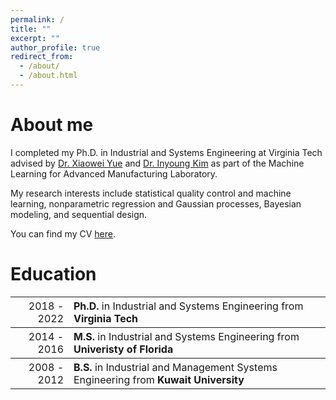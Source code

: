 ```yaml
---
permalink: /
title: ""
excerpt: ""
author_profile: true
redirect_from: 
  - /about/
  - /about.html
---
```


About me
======

I completed my Ph.D. in Industrial and Systems Engineering at Virginia Tech advised by [Dr. Xiaowei Yue](https://www.ise.vt.edu/people/faculty/yue.html) and [Dr. Inyoung Kim](https://www.stat.vt.edu/people/stat-faculty/kim-inyoung.html) as part of the Machine Learning for Advanced Manufacturing Laboratory. 

My research interests include statistical quality control and machine learning, nonparametric regression and Gaussian processes, Bayesian modeling, and sequential design.

<!-- My research interests include cluster management systems, serverless computing, containerization, cloud computing, machine learning, distributed file and storage systems, and performance analysis. -->

You can find my CV [here](https://areejalbahar.github.io/Areej_CV_Mar2022.pdf).

Education
======

<table style="width:100%">
  <tr style="font-size:16px">
    <th style="text-align:right">
      <span style="font-weight:normal">2018 - 2022</span>
    </th>
    <th style="text-align:left">
      Ph.D. <span style="font-weight:normal"> in Industrial and Systems Engineering from</span> Virginia Tech
    </th>
  </tr>

  <tr style="font-size:16px">
    <th style="text-align:right">
      <span style="font-weight:normal">2014 - 2016</span>
    </th>
    <th style="text-align:left">
      M.S. <span style="font-weight:normal">in Industrial and Systems Engineering from</span> Univeristy of Florida
    </th>
  </tr>

  <tr style="font-size:16px">
    <th style="text-align:right">
      <span style="font-weight:normal">2008 - 2012</span>
    </th>
    <th style="text-align:left">
      B.S. <span style="font-weight:normal">in Industrial and Management Systems Engineering from</span> Kuwait University
    </th>
  </tr>
</table>

<!-- * **PhD Student** in Computer Engineering at **Virgina Tech** _(Aug. 2018 - Present)_
* **Master of Science** in Computer Engineering from **Columbia University** _(Aug. 2014 - Feb. 2016)_
* **Bachelor of Science** in Computer Engineering from **Kuwait University** _(Sep. 2007 - Jan. 2012)_
 -->
